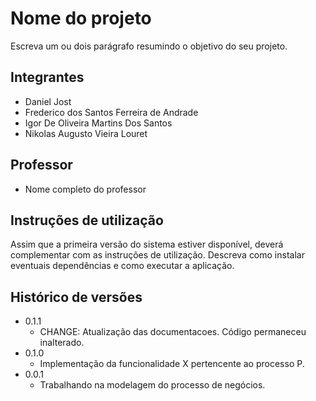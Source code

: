 # Nome do projeto

Escreva um ou dois  parágrafo resumindo o objetivo do seu projeto.

## Integrantes

* Daniel Jost
* Frederico dos Santos Ferreira de Andrade
* Igor De Oliveira Martins Dos Santos
* Nikolas Augusto Vieira Louret

## Professor

* Nome completo do professor

## Instruções de utilização

Assim que a primeira versão do sistema estiver disponível, deverá complementar com as instruções de utilização. Descreva como instalar eventuais dependências e como executar a aplicação.

## Histórico de versões

* 0.1.1
    * CHANGE: Atualização das documentacoes. Código permaneceu inalterado.
* 0.1.0
    * Implementação da funcionalidade X pertencente ao processo P.
* 0.0.1
    * Trabalhando na modelagem do processo de negócios.


